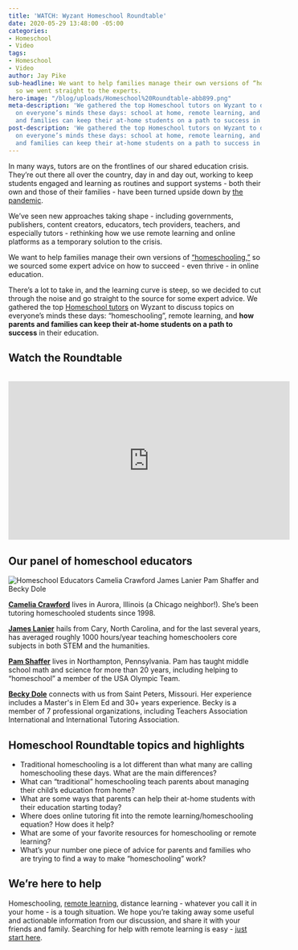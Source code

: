 ```yaml
---
title: 'WATCH: Wyzant Homeschool Roundtable'
date: 2020-05-29 13:48:00 -05:00
categories:
- Homeschool
- Video
tags:
- Homeschool
- Video
author: Jay Pike
sub-headline: We want to help families manage their own versions of “homeschooling,”
  so we went straight to the experts.
hero-image: "/blog/uploads/Homeschool%20Roundtable-abb899.png"
meta-description: 'We gathered the top Homeschool tutors on Wyzant to discuss topics
  on everyone’s minds these days: school at home, remote learning, and how parents
  and families can keep their at-home students on a path to success in their education.'
post-description: 'We gathered the top Homeschool tutors on Wyzant to discuss topics
  on everyone’s minds these days: school at home, remote learning, and how parents
  and families can keep their at-home students on a path to success in their education.'
---
```


In many ways, tutors are on the frontlines of our shared education crisis. They’re out there all over the country, day in and day out, working to keep students engaged and learning as routines and support systems - both their own and those of their families - have been turned upside down by [the pandemic](https://www.wyzant.com/blog/covid-19-tutoring/).

We’ve seen new approaches taking shape - including governments, publishers, content creators, educators, tech providers, teachers, and especially tutors - rethinking how we use remote learning and online platforms as a temporary solution to the crisis.

We want to help families manage their own versions of [“homeschooling,”](https://www.wyzant.com/blog/remote-learning-homeschool-faqs/) so we sourced some expert advice on how to succeed - even thrive - in online education.

There’s a lot to take in, and the learning curve is steep, so we decided to cut through the noise and go straight to the source for some expert advice. We gathered the top [Homeschool tutors](https://www.wyzant.com/Homeschool_tutors.aspx) on Wyzant to discuss topics on everyone’s minds these days: “homeschooling”, remote learning, and **how parents and families can keep their at-home students on a path to success** in their education. 

## Watch the Roundtable 
<br />
<iframe width="560" height="315" src="https://www.youtube.com/embed/wJkjNIlyPVM" frameborder="0" allow="accelerometer; autoplay; encrypted-media; gyroscope; picture-in-picture" allowfullscreen></iframe>

## Our panel of homeschool educators

![Homeschool Educators Camelia Crawford James Lanier Pam Shaffer and Becky Dole](/blog/uploads/Homeschool%20Roundtable%20Educators%20Banner.png)

**[Camelia Crawford](https://www.wyzant.com/match/tutor/86809758)** lives in Aurora, Illinois (a Chicago neighbor!). She’s been tutoring homeschooled students since 1998.

**[James Lanier](https://www.wyzant.com/match/tutor/85862980)** hails from Cary, North Carolina, and for the last several years, has averaged roughly 1000 hours/year teaching homeschoolers core subjects in both STEM and the humanities. 

**[Pam Shaffer](https://www.wyzant.com/match/tutor/87489653)** lives in Northampton, Pennsylvania. Pam has taught middle school math and science for more than 20 years, including helping to “homeschool” a member of the USA Olympic Team. 

**[Becky Dole](https://www.wyzant.com/match/tutor/77803630)** connects with us from Saint Peters, Missouri. Her experience includes a Master's in Elem Ed and 30+ years experience. Becky is a member of 7 professional organizations, including Teachers Association International and International Tutoring Association.

## Homeschool Roundtable topics and highlights<br />

- Traditional homeschooling is a lot different than what many are calling homeschooling these days. What are the main differences?
- What can “traditional” homeschooling teach parents about managing their child’s education from home? 
- What are some ways that parents can help their at-home students with their education starting today?
- Where does online tutoring fit into the remote learning/homeschooling equation? How does it help?
- What are some of your favorite resources for homeschooling or remote learning?
- What’s your number one piece of advice for parents and families who are trying to find a way to make “homeschooling” work? 

## We’re here to help

Homeschooling, [remote learning](https://www.wyzant.com/blog/types-of-remote-learning/), distance learning - whatever you call it in your home - is a tough situation. We hope you’re taking away some useful and actionable information from our discussion, and share it with your friends and family. Searching for help with remote learning is easy - [just start here](https://www.wyzant.com/blog/3-things-to-keep-in-mind-when-choosing-a-tutor/).
